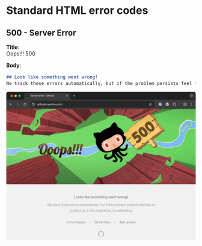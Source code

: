 # Standard HTML error codes


## 500 - Server Error

**Title**:  
Oops!!! 500

**Body**:  

```md
## Look like something went wrong!
We track these errors automatically, but if the problem persists feel free to contact us. In the meantime, try refreshing.
```

![GitHub 500 Error](./img/html-error-500-github.png)
